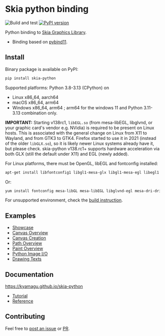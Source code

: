 # Skia python binding

![Build and test](https://github.com/kyamagu/skia-python/workflows/Build%20and%20test/badge.svg)
[![PyPI version](https://badge.fury.io/py/skia-python.svg)](https://badge.fury.io/py/skia-python)

Python binding to [Skia Graphics Library](https://skia.org/).

- Binding based on [pybind11](https://github.com/pybind/pybind11).

## Install

Binary package is available on PyPI:

```bash
pip install skia-python
```

Supported platforms: Python 3.8-3.13 (CPython) on

- Linux x86_64, aarch64
- macOS x86_64, arm64
- Windows x86_64, arm64 ; arm64 for the windows 11 and Python 3.11-3.13 combination only.

**IMPORTANT:** Starting v138rc1, `libEGL.so` (from mesa-libEGL, libglvnd, or your graphic
card's vendor e.g. NVidia) is required to be present on Linux hosts. This is associated
with the general change on Linux from X11 to Wayland, and from GTK3 to GTK4. Firefox started
to use it in 2021 (instead of the older `libGLX.so`), so it is likely newer Linux systems
already have it, but please check. skia-python v138.rc1+ supports hardware acceleration
via both GLX (still the default under X11) and EGL (newly added).

For Linux platforms, there must be OpenGL, libEGL and fontconfig installed:

```bash
apt-get install libfontconfig1 libgl1-mesa-glx libgl1-mesa-egl libegl1 libglvnd0 libgl1-mesa-dri
```

Or:

```bash
yum install fontconfig mesa-libGL mesa-libEGL libglvnd-egl mesa-dri-drivers
```

For unsupported environment, check the [build instruction](https://kyamagu.github.io/skia-python/install.html).

## Examples

- [Showcase](https://github.com/kyamagu/skia-python/blob/main/notebooks/Showcase.ipynb)
- [Canvas Overview](https://github.com/kyamagu/skia-python/blob/main/notebooks/Canvas-Overview.ipynb)
- [Canvas Creation](https://github.com/kyamagu/skia-python/blob/main/notebooks/Canvas-Creation.ipynb)
- [Path Overview](https://github.com/kyamagu/skia-python/blob/main/notebooks/Path-Overview.ipynb)
- [Paint Overview](https://github.com/kyamagu/skia-python/blob/main/notebooks/Paint-Overview.ipynb)
- [Python Image I/O](https://github.com/kyamagu/skia-python/blob/main/notebooks/Python-Image-IO.ipynb)
- [Drawing Texts](https://github.com/kyamagu/skia-python/blob/main/notebooks/Drawing-Texts.ipynb)

## Documentation

https://kyamagu.github.io/skia-python

- [Tutorial](https://kyamagu.github.io/skia-python/tutorial/)
- [Reference](https://kyamagu.github.io/skia-python/reference.html)

## Contributing

Feel free to [post an issue](https://github.com/kyamagu/skia-python/issues) or [PR](https://github.com/kyamagu/skia-python/pulls).

